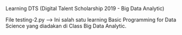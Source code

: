 Learning DTS (Digital Talent Scholarship 2019 - Big Data Analytic)

File testing-2.py
--> Ini salah satu learning Basic Programming for Data Science yang diadakan di Class Big Data Analytic.
